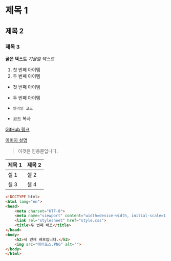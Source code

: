 # 제목 1
## 제목 2
### 제목 3

**굵은 텍스트**
*기울임 텍스트*

1. 첫 번째 아이템
2. 두 번째 아이템

- 첫 번째 아이템
- 두 번째 아이템

- `인라인 코드`
- 코드 복사



[GitHub 링크](https://github.com)

[이미지 설명](https://example.com/image.jpg)

> 이것은 인용문입니다.

| 제목 1 | 제목 2 |
|--------|-------|
| 셀 1   | 셀 2   |
| 셀 3   | 셀 4   |

``` html
<!DOCTYPE html>
<html lang="en">
<head>
    <meta charset="UTF-8">
    <meta name="viewport" content="width=device-width, initial-scale=1.0">
    <link rel="stylesheet" href="style.css">
    <title>두 번째 배포</title>
</head>
<body>
    <h2>세 번재 배포입니다.</h2>
    <img src="에어포스.PNG" alt="">
</body>
</html>
